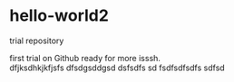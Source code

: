 # hello-world2
trial repository

first trial on Github ready for more isssh.\
dfjksdhkjkfjsfs
dfsdgsddgsd
dsfsdfs
sd
fsdfsdfsdfs
sdfsd
